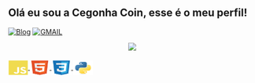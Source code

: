 ## Olá eu sou a Cegonha Coin, esse é o meu perfil!

[![Blog](https://img.shields.io/website?label=cegonhacoin.com&style=for-the-badge&url=https://cegonhacoin.com/)](https://cegonhacoin.com)
[![GMAIL](https://img.shields.io/badge/Gmail-D14836?style=for-the-badge&logo=gmail&logoColor=white)](https://mail.google.com/cegonhacoin@gmail.com)


<div align="center">
  <a href="https://github.com/Cegonhacoin">
  <img height="180em" src="https://github-readme-stats.vercel.app/api?username=Cegonhacoin&show_icons=true&theme=dark&include_all_commits=true&count_private=true"/>
</div>
  
  <div style="display: inline_block"><br>
  <img align="center" alt="Rafa-Js" height="30" width="40" src="https://raw.githubusercontent.com/devicons/devicon/master/icons/javascript/javascript-plain.svg">
  <img align="center" alt="Rafa-HTML" height="30" width="40" src="https://raw.githubusercontent.com/devicons/devicon/master/icons/html5/html5-original.svg">
  <img align="center" alt="Rafa-CSS" height="30" width="40" src="https://raw.githubusercontent.com/devicons/devicon/master/icons/css3/css3-original.svg">
  <img align="center" alt="Rafa-Python" height="30" width="40" src="https://raw.githubusercontent.com/devicons/devicon/master/icons/python/python-original.svg">
</div>
